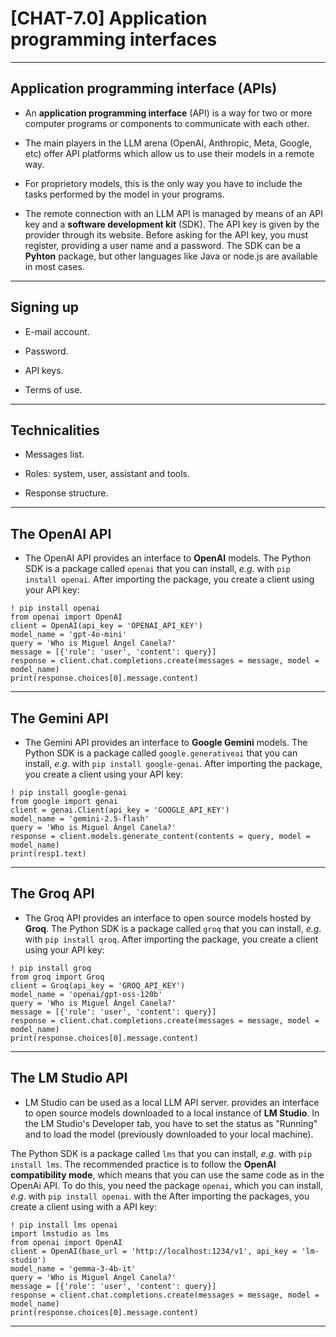 # [CHAT-7.0] Application programming interfaces

---

## Application programming interface (APIs)

- An **application programming interface** (API) is a way for two or more computer programs or components to communicate with each other. 

- The main players in the LLM arena (OpenAI, Anthropic, Meta, Google, etc) offer API platforms which allow us to use their models in a remote way. 

- For proprietory models, this is the only way you have to include the tasks performed by the model in your programs.

- The remote connection with an LLM API is managed by means of an API key and a **software development kit** (SDK). The API key is given by the provider through its website. Before asking for the API key, you must register, providing a user name and a password. The SDK can be a **Pyhton** package, but other languages like Java or node.js are available in most cases.

---

## Signing up

- E-mail account.

- Password.

- API keys.

- Terms of use.

---

## Technicalities

- Messages list.

- Roles: system, user, assistant and tools.

- Response structure.

---

## The OpenAI API

- The OpenAI API provides an interface to **OpenAI** models. The Python SDK is a package called `openai` that you can install, *e.g*. with `pip install openai`. After importing the package, you create a client using your API key:

```
! pip install openai
from openai import OpenAI
client = OpenAI(api_key = 'OPENAI_API_KEY')
model_name = 'gpt-4o-mini'
query = 'Who is Miguel Ángel Canela?'
message = [{'role': 'user', 'content': query}]
response = client.chat.completions.create(messages = message, model = model_name)
print(response.choices[0].message.content)
```

---

## The Gemini API

- The Gemini API provides an interface to **Google Gemini** models. The Python SDK is a package called `google.generativeai` that you can install, *e.g*. with `pip install google-genai`. After importing the package, you create a client using your API key:

```
! pip install google-genai
from google import genai
client = genai.Client(api_key = 'GOOGLE_API_KEY')
model_name = 'gemini-2.5-flash'
query = 'Who is Miguel Ángel Canela?'
response = client.models.generate_content(contents = query, model = model_name)
print(resp1.text)
```

---

## The Groq API

- The Groq API provides an interface to open source models hosted by **Groq**. The Python SDK is a package called `groq` that you can install, *e.g*. with `pip install qroq`. After importing the package, you create a client using your API key:

```
! pip install groq
from groq import Groq
client = Groq(api_key = 'GROQ_API_KEY')
model_name = 'openai/gpt-oss-120b'
query = 'Who is Miguel Ángel Canela?'
message = [{'role': 'user', 'content': query}]
response = client.chat.completions.create(messages = message, model = model_name)
print(response.choices[0].message.content)
```
---

## The LM Studio API

- LM Studio can be used as a local LLM API server. provides an interface to open source models downloaded to a local instance of **LM Studio**. In the LM Studio's Developer tab, you have to set the status as "Running" and to load the model (previously downloaded to your local machine).

The Python SDK is a package called `lms` that you can install, *e.g*. with `pip install lms`. The recommended practice is to follow the **OpenAI compatibility mode**, which means that you can use the same code as in the OpenAi API. To do this, you need the package `openai`, which you can install, *e.g*. with `pip install openai`. with  the After importing the packages, you create a client using with a API key:

```
! pip install lms openai
import lmstudio as lms
from openai import OpenAI
client = OpenAI(base_url = 'http://localhost:1234/v1', api_key = 'lm-studio')
model_name = 'gemma-3-4b-it'
query = 'Who is Miguel Ángel Canela?'
message = [{'role': 'user', 'content': query}]
response = client.chat.completions.create(messages = message, model = model_name)
print(response.choices[0].message.content)
```
---
